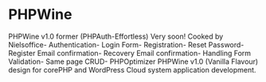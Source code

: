 # PHPWine
PHPWine v1.0 former (PHPAuth-Effortless) Very soon! Cooked by Nielsoffice- Authentication- Login Form- Registration- Reset Password- Register Email confirmation- Recovery Email confirmation- Handling Form Validation- Same page CRUD- PHPOptimizer PHPWine v1.0 (Vanilla Flavour) design for corePHP and WordPress Cloud system application development. 
